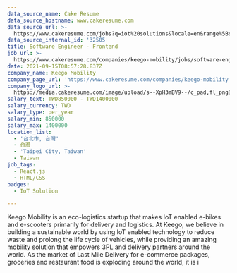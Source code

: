 ```yaml
---
data_source_name: Cake Resume
data_source_hostname: www.cakeresume.com
data_source_url: >-
  https://www.cakeresume.com/jobs?q=iot%20solutions&locale=en&range%5Bsalary_range%5D%5Bmin%5D=1000000
data_source_internal_id: '32505'
title: Software Engineer - Frontend
job_url: >-
  https://www.cakeresume.com/companies/keego-mobility/jobs/software-engineer-frontend-bffe6f
date: 2021-09-15T08:57:28.837Z
company_name: Keego Mobility
company_page_url: 'https://www.cakeresume.com/companies/keego-mobility'
company_logo_url: >-
  https://media.cakeresume.com/image/upload/s--XpH3mBV9--/c_pad,fl_png8,h_200,w_200/v1627457091/cyjhdh6qskdaftmjmx62.png
salary_text: TWD850000 - TWD1400000
salary_currency: TWD
salary_type: per_year
salary_min: 850000
salary_max: 1400000
location_list:
  - '台北市, 台灣'
  - 台灣
  - 'Taipei City, Taiwan'
  - Taiwan
job_tags:
  - React.js
  - HTML/CSS
badges:
  - IoT Solution

---
```


Keego Mobility is an eco-logistics startup that makes IoT enabled e-bikes and e-scooters primarily for delivery and logistics. At Keego, we believe in building a sustainable world by using IoT enabled technology to reduce waste and prolong the life cycle of vehicles, while providing an amazing mobility solution that empowers 3PL and delivery partners around the world. As the market of Last Mile Delivery for e-commerce packages, groceries and restaurant food is exploding around the world, it is i
